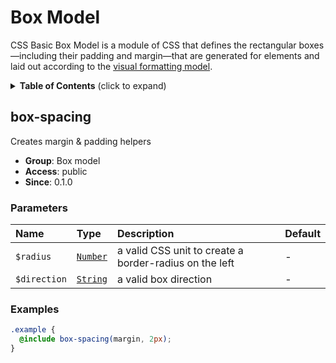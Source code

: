 # Box Model

CSS Basic Box Model is a module of CSS that defines the rectangular boxes—including their padding and margin—that are generated for elements and laid out according to the [visual formatting model](https://developer.mozilla.org/en-US/docs/Web/CSS/Visual_formatting_model).

<details>
	<summary><strong>Table of Contents</strong> (click to expand)</summary>

* [box-spacing](#box-spacing)

</details>

## box-spacing

Creates margin & padding helpers

* **Group**: Box model
* **Access**: public
* **Since**: 0.1.0

### Parameters

| Name         | Type                                                           | Description                                            | Default |
| :----------- | :------------------------------------------------------------- | :----------------------------------------------------- | :------ |
| `$radius`    | [`Number`](https://sass-lang.com/documentation/values/numbers) | a valid CSS unit to create a border-radius on the left | -       |
| `$direction` | [`String`](https://sass-lang.com/documentation/values/strings) | a valid box direction                                  | -       |

### Examples

```scss
.example {
  @include box-spacing(margin, 2px);
}
```
